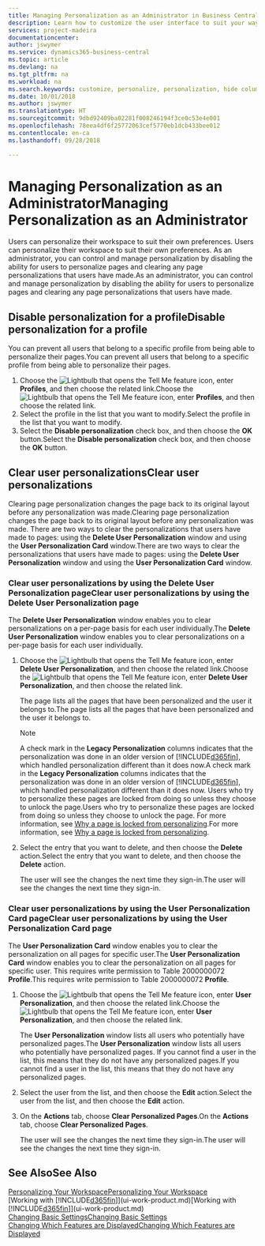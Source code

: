 ```yaml
---
title: Managing Personalization as an Administrator in Business Central | Microsoft Docs
description: Learn how to customize the user interface to suit your way of working.
services: project-madeira
documentationcenter: 
author: jswymer
ms.service: dynamics365-business-central
ms.topic: article
ms.devlang: na
ms.tgt_pltfrm: na
ms.workload: na
ms.search.keywords: customize, personalize, personalization, hide columns, remove fields, move fields
ms.date: 10/01/2018
ms.author: jswymer
ms.translationtype: HT
ms.sourcegitcommit: 9dbd92409ba02281f008246194f3ce0c53e4e001
ms.openlocfilehash: 78eea4df6f25772063cef5770eb1dcb433bee012
ms.contentlocale: en-ca
ms.lasthandoff: 09/28/2018

---
```

# <a name="managing-personalization-as-an-administrator"></a><span data-ttu-id="5f2c1-103">Managing Personalization as an Administrator</span><span class="sxs-lookup"><span data-stu-id="5f2c1-103">Managing Personalization as an Administrator</span></span>
<span data-ttu-id="5f2c1-104"><!--NAV in the Web client--> Users can personalize their workspace to suit their own preferences.</span><span class="sxs-lookup"><span data-stu-id="5f2c1-104"><!--NAV in the Web client--> Users can personalize their workspace to suit their own preferences.</span></span> <span data-ttu-id="5f2c1-105">As an administrator, you can control and manage personalization by disabling the ability for users to personalize pages and clearing any page personalizations that users have made.</span><span class="sxs-lookup"><span data-stu-id="5f2c1-105">As an administrator, you can control and manage personalization by disabling the ability for users to personalize pages and clearing any page personalizations that users have made.</span></span>

## <a name="disable-personalization-for-a-profile"></a><span data-ttu-id="5f2c1-106">Disable personalization for a profile</span><span class="sxs-lookup"><span data-stu-id="5f2c1-106">Disable personalization for a profile</span></span>
<span data-ttu-id="5f2c1-107">You can prevent all users that belong to a specific profile from being able to personalize their pages.</span><span class="sxs-lookup"><span data-stu-id="5f2c1-107">You can prevent all users that belong to a specific profile from being able to personalize their pages.</span></span>
1.  <span data-ttu-id="5f2c1-108">Choose the ![Lightbulb that opens the Tell Me feature](media/ui-search/search_small.png "Tell me what you want to do") icon, enter **Profiles**, and then choose the related link.</span><span class="sxs-lookup"><span data-stu-id="5f2c1-108">Choose the ![Lightbulb that opens the Tell Me feature](media/ui-search/search_small.png "Tell me what you want to do") icon, enter **Profiles**, and then choose the related link.</span></span>
2.  <span data-ttu-id="5f2c1-109">Select the profile in the list that you want to modify.</span><span class="sxs-lookup"><span data-stu-id="5f2c1-109">Select the profile in the list that you want to modify.</span></span>
3. <span data-ttu-id="5f2c1-110">Select the **Disable personalization** check box, and then choose the **OK** button.</span><span class="sxs-lookup"><span data-stu-id="5f2c1-110">Select the **Disable personalization** check box, and then choose the **OK** button.</span></span>

## <a name="clear-user-personalizations"></a><span data-ttu-id="5f2c1-111">Clear user personalizations</span><span class="sxs-lookup"><span data-stu-id="5f2c1-111">Clear user personalizations</span></span>

<span data-ttu-id="5f2c1-112">Clearing page personalization changes the page back to its original layout before any personalization was made.</span><span class="sxs-lookup"><span data-stu-id="5f2c1-112">Clearing page personalization changes the page back to its original layout before any personalization was made.</span></span> <span data-ttu-id="5f2c1-113">There are two ways to clear the personalizations that users have made to pages: using the **Delete User Personalization** window and using the **User Personalization Card** window.</span><span class="sxs-lookup"><span data-stu-id="5f2c1-113">There are two ways to clear the personalizations that users have made to pages: using the **Delete User Personalization** window and using the **User Personalization Card** window.</span></span>

### <a name="clear-user-personalizations-by-using-the-delete-user-personalization-page"></a><span data-ttu-id="5f2c1-114">Clear user personalizations by using the Delete User Personalization page</span><span class="sxs-lookup"><span data-stu-id="5f2c1-114">Clear user personalizations by using the Delete User Personalization page</span></span>

<span data-ttu-id="5f2c1-115">The **Delete User Personalization** window enables you to clear personalizations on a per-page basis for each user individually.</span><span class="sxs-lookup"><span data-stu-id="5f2c1-115">The **Delete User Personalization** window enables you to clear personalizations on a per-page basis for each user individually.</span></span>

1.  <span data-ttu-id="5f2c1-116">Choose the ![Lightbulb that opens the Tell Me feature](media/ui-search/search_small.png "Tell me what you want to do") icon, enter **Delete User Personalization**, and then choose the related link.</span><span class="sxs-lookup"><span data-stu-id="5f2c1-116">Choose the ![Lightbulb that opens the Tell Me feature](media/ui-search/search_small.png "Tell me what you want to do") icon, enter **Delete User Personalization**, and then choose the related link.</span></span>

    <span data-ttu-id="5f2c1-117">The page lists all the pages that have been personalized and the user it belongs to.</span><span class="sxs-lookup"><span data-stu-id="5f2c1-117">The page lists all the pages that have been personalized and the user it belongs to.</span></span>

    >[!NOTE]
    > <span data-ttu-id="5f2c1-118">A check mark in the **Legacy Personalization** columns indicates that the personalization was done in an older version of [!INCLUDE[d365fin](includes/d365fin_md.md)], which handled personalization different than it does now.</span><span class="sxs-lookup"><span data-stu-id="5f2c1-118">A check mark in the **Legacy Personalization** columns indicates that the personalization was done in an older version of [!INCLUDE[d365fin](includes/d365fin_md.md)], which handled personalization different than it does now.</span></span> <span data-ttu-id="5f2c1-119">Users who try to personalize these pages are locked from doing so unless they choose to unlock the page.</span><span class="sxs-lookup"><span data-stu-id="5f2c1-119">Users who try to personalize these pages are locked from doing so unless they choose to unlock the page.</span></span> <span data-ttu-id="5f2c1-120">For more information, see [Why a page is locked from personalizing](ui-personalization-locked.md).</span><span class="sxs-lookup"><span data-stu-id="5f2c1-120">For more information, see [Why a page is locked from personalizing](ui-personalization-locked.md).</span></span>

2. <span data-ttu-id="5f2c1-121">Select the entry that you want to delete, and then choose the **Delete** action.</span><span class="sxs-lookup"><span data-stu-id="5f2c1-121">Select the entry that you want to delete, and then choose the **Delete** action.</span></span>

    <span data-ttu-id="5f2c1-122">The user will see the changes the next time they sign-in.</span><span class="sxs-lookup"><span data-stu-id="5f2c1-122">The user will see the changes the next time they sign-in.</span></span>

### <a name="clear-user-personalizations-by-using-the-user-personalization-card-page"></a><span data-ttu-id="5f2c1-123">Clear user personalizations by using the User Personalization Card page</span><span class="sxs-lookup"><span data-stu-id="5f2c1-123">Clear user personalizations by using the User Personalization Card page</span></span>

<span data-ttu-id="5f2c1-124">The **User Personalization Card** window enables you to clear the personalization on all pages for specific user.</span><span class="sxs-lookup"><span data-stu-id="5f2c1-124">The **User Personalization Card** window enables you to clear the personalization on all pages for specific user.</span></span> <span data-ttu-id="5f2c1-125">This requires write permission to Table 2000000072 **Profile**.</span><span class="sxs-lookup"><span data-stu-id="5f2c1-125">This requires write permission to Table 2000000072 **Profile**.</span></span>

1.  <span data-ttu-id="5f2c1-126">Choose the ![Lightbulb that opens the Tell Me feature](media/ui-search/search_small.png "Tell me what you want to do") icon, enter **User Personalization**, and then choose the related link.</span><span class="sxs-lookup"><span data-stu-id="5f2c1-126">Choose the ![Lightbulb that opens the Tell Me feature](media/ui-search/search_small.png "Tell me what you want to do") icon, enter **User Personalization**, and then choose the related link.</span></span>

    <span data-ttu-id="5f2c1-127">The **User Personalization** window lists all users who potentially have personalized pages.</span><span class="sxs-lookup"><span data-stu-id="5f2c1-127">The **User Personalization** window lists all users who potentially have personalized pages.</span></span> <span data-ttu-id="5f2c1-128">If you cannot find a user in the list, this means that they do not have any personalized pages.</span><span class="sxs-lookup"><span data-stu-id="5f2c1-128">If you cannot find a user in the list, this means that they do not have any personalized pages.</span></span>

2. <span data-ttu-id="5f2c1-129">Select the user from the list, and then choose the **Edit** action.</span><span class="sxs-lookup"><span data-stu-id="5f2c1-129">Select the user from the list, and then choose the **Edit** action.</span></span>

3.  <span data-ttu-id="5f2c1-130">On the **Actions** tab, choose **Clear Personalized Pages**.</span><span class="sxs-lookup"><span data-stu-id="5f2c1-130">On the **Actions** tab, choose **Clear Personalized Pages**.</span></span>

    <span data-ttu-id="5f2c1-131">The user will see the changes the next time they sign-in.</span><span class="sxs-lookup"><span data-stu-id="5f2c1-131">The user will see the changes the next time they sign-in.</span></span>

## <a name="see-also"></a><span data-ttu-id="5f2c1-132">See Also</span><span class="sxs-lookup"><span data-stu-id="5f2c1-132">See Also</span></span>
[<span data-ttu-id="5f2c1-133">Personalizing Your Workspace</span><span class="sxs-lookup"><span data-stu-id="5f2c1-133">Personalizing Your Workspace</span></span>](ui-personalization-user.md)  
<span data-ttu-id="5f2c1-134">[Working with [!INCLUDE[d365fin](includes/d365fin_md.md)]](ui-work-product.md)</span><span class="sxs-lookup"><span data-stu-id="5f2c1-134">[Working with [!INCLUDE[d365fin](includes/d365fin_md.md)]](ui-work-product.md)</span></span>  
[<span data-ttu-id="5f2c1-135">Changing Basic Settings</span><span class="sxs-lookup"><span data-stu-id="5f2c1-135">Changing Basic Settings</span></span>](ui-change-basic-settings.md)  
[<span data-ttu-id="5f2c1-136">Changing Which Features are Displayed</span><span class="sxs-lookup"><span data-stu-id="5f2c1-136">Changing Which Features are Displayed</span></span>](ui-experiences.md)  

